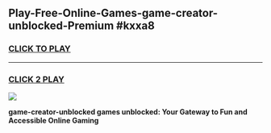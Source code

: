 
## Play-Free-Online-Games-game-creator-unblocked-Premium #kxxa8
<h3>
<a href="https://premium.freeplayer.one?title=game-creator-unblocked&ref=8M">CLICK TO PLAY</a></h3>
<hr>

<h3>
<a href="https://premium.freeplayer.one?title=game-creator-unblocked&ref=8M">CLICK 2 PLAY</a>
  
</h3>

<a href="https://premium.freeplayer.one?title=game-creator-unblocked&ref=8M"><img src="https://clearcache.store/games.png"></a>


**game-creator-unblocked games unblocked: Your Gateway to Fun and Accessible Online Gaming**
